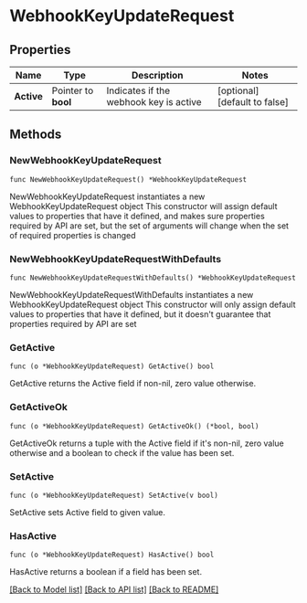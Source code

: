 # WebhookKeyUpdateRequest

## Properties

Name | Type | Description | Notes
------------ | ------------- | ------------- | -------------
**Active** | Pointer to **bool** | Indicates if the webhook key is active | [optional] [default to false]

## Methods

### NewWebhookKeyUpdateRequest

`func NewWebhookKeyUpdateRequest() *WebhookKeyUpdateRequest`

NewWebhookKeyUpdateRequest instantiates a new WebhookKeyUpdateRequest object
This constructor will assign default values to properties that have it defined,
and makes sure properties required by API are set, but the set of arguments
will change when the set of required properties is changed

### NewWebhookKeyUpdateRequestWithDefaults

`func NewWebhookKeyUpdateRequestWithDefaults() *WebhookKeyUpdateRequest`

NewWebhookKeyUpdateRequestWithDefaults instantiates a new WebhookKeyUpdateRequest object
This constructor will only assign default values to properties that have it defined,
but it doesn't guarantee that properties required by API are set

### GetActive

`func (o *WebhookKeyUpdateRequest) GetActive() bool`

GetActive returns the Active field if non-nil, zero value otherwise.

### GetActiveOk

`func (o *WebhookKeyUpdateRequest) GetActiveOk() (*bool, bool)`

GetActiveOk returns a tuple with the Active field if it's non-nil, zero value otherwise
and a boolean to check if the value has been set.

### SetActive

`func (o *WebhookKeyUpdateRequest) SetActive(v bool)`

SetActive sets Active field to given value.

### HasActive

`func (o *WebhookKeyUpdateRequest) HasActive() bool`

HasActive returns a boolean if a field has been set.


[[Back to Model list]](../README.md#documentation-for-models) [[Back to API list]](../README.md#documentation-for-api-endpoints) [[Back to README]](../README.md)


